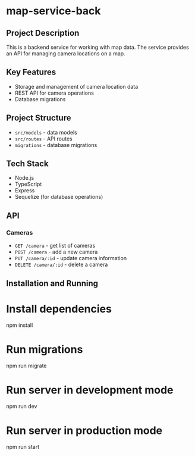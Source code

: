 # map-service-back

## Project Description

This is a backend service for working with map data. The service provides an API for managing camera locations on a map.

## Key Features

- Storage and management of camera location data
- REST API for camera operations
- Database migrations

## Project Structure

- `src/models` - data models
- `src/routes` - API routes
- `migrations` - database migrations

## Tech Stack

- Node.js
- TypeScript
- Express
- Sequelize (for database operations)

## API

### Cameras

- `GET /camera` - get list of cameras
- `POST /camera` - add a new camera
- `PUT /camera/:id` - update camera information
- `DELETE /camera/:id` - delete a camera

## Installation and Running

# Install dependencies
npm install

# Run migrations
npm run migrate

# Run server in development mode
npm run dev

# Run server in production mode
npm run start
